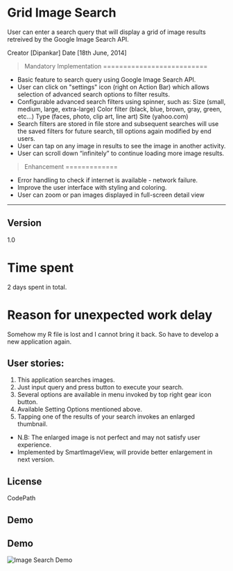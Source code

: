 Grid Image Search
=========

User can enter a search query that will display a grid of image results retreived by the Google Image Search API.

Creator [Dipankar]  Date [18th June, 2014]

> Mandatory Implementation
==========================
* Basic feature to search query using Google Image Search API.
* User can click on "settings" icon (right on Action Bar) which allows selection of advanced search       options to filter results.
* Configurable advanced search filters using spinner, such as:
    Size (small, medium, large, extra-large)
    Color filter (black, blue, brown, gray, green, etc...)
    Type (faces, photo, clip art, line art)
    Site (yahoo.com)
* Search filters are stored in file store and subsequent searches will use the saved filters for future   search, till options again modified by end users.
* User can tap on any image in results to see the image in another activity.
* User can scroll down “infinitely” to continue loading more image results.


> Enhancement
=============
* Error handling to check if internet is available - network failure.
* Improve the user interface with styling and coloring.
* User can zoom or pan images displayed in full-screen detail view
-----

Version
----
1.0


Time spent
==
2 days spent in total. 

Reason for unexpected work delay
=====
Somehow my R file is lost and I cannot bring it back. So have to develop a new application again.

User stories:
-----------
1. This application searches images.
2. Just input query and press button to execute your search.
3. Several options are available in menu invoked by top right gear icon button.
4. Available Setting Options mentioned above.
5. Tapping one of the results of your search invokes an enlarged thumbnail.
* N.B: The enlarged image is not perfect and may not satisfy user experience.
* Implemented by SmartImageView, will provide better enlargement in next version.

License
----
CodePath

Demo
---
Demo
---
![Image Search Demo](DipImageSearch.gif)
